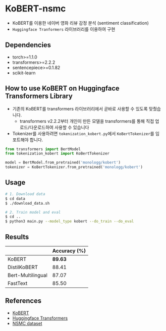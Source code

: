# KoBERT-nsmc

- KoBERT를 이용한 네이버 영화 리뷰 감정 분석 (sentiment classification)
- `Huggingface Tranformers` 라이브러리를 이용하여 구현

## Dependencies

- torch>=1.1.0
- transformers>=2.2.2
- sentencepiece>=0.1.82
- scikit-learn

## How to use KoBERT on Huggingface Transformers Library

- 기존의 KoBERT를 transformers 라이브러리에서 곧바로 사용할 수 있도록 맞췄습니다.
  - transformers v2.2.2부터 개인이 만든 모델을 transformers를 통해 직접 업로드/다운로드하여 사용할 수 있습니다
- Tokenizer를 사용하려면 `tokenization_kobert.py`에서 `KoBertTokenizer`를 임포트해야 합니다.

```python
from transformers import BertModel
from tokenization_kobert import KoBertTokenizer

model = BertModel.from_pretrained('monologg/kobert')
tokenizer = KoBertTokenizer.from_pretrained('monologg/kobert')
```

## Usage

```bash
# 1. Download data
$ cd data
$ ./download_data.sh

# 2. Train model and eval
$ cd ..
$ python3 main.py --model_type kobert --do_train --do_eval
```

## Results

|                   | Accuracy (%) |
| ----------------- | ------------ |
| KoBERT            | **89.63**    |
| DistilKoBERT      | 88.41        |
| Bert-Multilingual | 87.07        |
| FastText          | 85.50        |

## References

- [KoBERT](https://github.com/SKTBrain/KoBERT)
- [Huggingface Transformers](https://github.com/huggingface/transformers)
- [NSMC dataset](https://github.com/e9t/nsmc)
